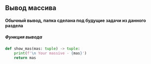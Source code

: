 ## Вывод массива
#### Обычный вывод, папка сделана под будущие задачи из данного раздела

##### Функция вывода
```py
def show_mas(mas: tuple) -> tuple:
    print(f'\n Your massive - {mas}')
    return mas
```